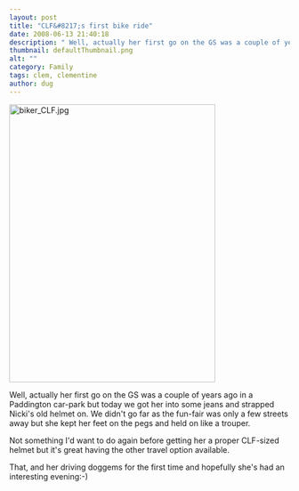 ```yaml
---
layout: post
title: "CLF&#8217;s first bike ride"
date: 2008-06-13 21:40:18
description: " Well, actually her first go on the GS was a couple of years ago in a Paddington car-park but today we got her into some jeans and strapped Nicki&#8217;s old helmet on. We didn&#8217;t go far as the fun-fair&#8230;"
thumbnail: defaultThumbnail.png
alt: ""
category: Family
tags: clem, clementine
author: dug
---
```


<p><img alt="biker_CLF.jpg" src="http://www.donkeyontheedge.com/i/biker_CLF.jpg" width="370" height="500" /></p>

<p>Well, actually her first go on the GS was a couple of years ago in a Paddington car-park but today we got her into some jeans and strapped Nicki's old helmet on. We didn't go far as the fun-fair was only a few streets away but she kept her feet on the pegs and held on like a trouper.</p>

<p>Not something I'd want to do again before getting her a proper <span class="caps">CLF</span>-sized helmet but it's great having the other travel option available.</p>

<p>That, and her driving doggems for the first time and hopefully she's had an interesting evening:-)</p>
